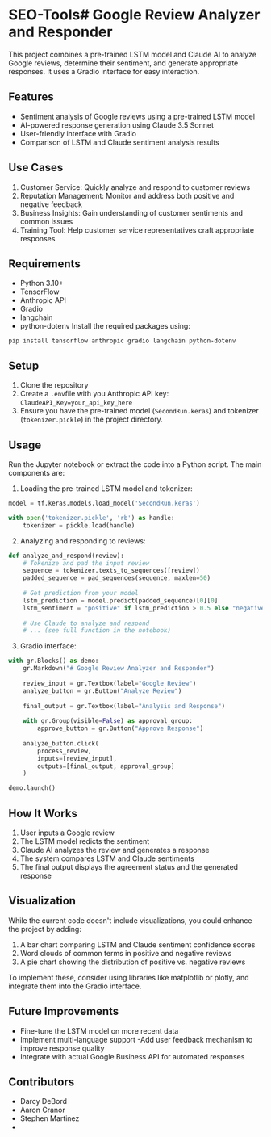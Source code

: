 # SEO-Tools# Google Review Analyzer and Responder
This project combines a pre-trained LSTM model and Claude AI to analyze Google reviews, determine their sentiment, and generate appropriate responses. It uses a Gradio interface for easy interaction.
## Features
- Sentiment analysis of Google reviews using a pre-trained LSTM model
- AI-powered response generation using Claude 3.5 Sonnet
- User-friendly interface with Gradio
- Comparison of LSTM and Claude sentiment analysis results
## Use Cases
1. Customer Service: Quickly analyze and respond to customer reviews
2. Reputation Management: Monitor and address both positive and negative feedback
3. Business Insights: Gain understanding of customer sentiments and common issues
4. Training Tool: Help customer service representatives craft appropriate responses
## Requirements
- Python 3.10+
- TensorFlow
- Anthropic API
- Gradio
- langchain
- python-dotenv
Install the required packages using:

```pip install tensorflow anthropic gradio langchain python-dotenv```
##  Setup
1. Clone the repository
2. Create a ```.env```file with you Anthropic API key:
```ClaudeAPI_Key=your_api_key_here```
3. Ensure you have the pre-trained model (```SecondRun.keras```) and tokenizer (```tokenizer.pickle```) in the project directory.
## Usage

Run the Jupyter notebook or extract the code into a Python script. The main components are:

1. Loading the pre-trained LSTM model and tokenizer:

```python
model = tf.keras.models.load_model('SecondRun.keras')

with open('tokenizer.pickle', 'rb') as handle:
    tokenizer = pickle.load(handle)
```
2. Analyzing and responding to reviews:

```python
def analyze_and_respond(review):
    # Tokenize and pad the input review
    sequence = tokenizer.texts_to_sequences([review])
    padded_sequence = pad_sequences(sequence, maxlen=50)
    
    # Get prediction from your model
    lstm_prediction = model.predict(padded_sequence)[0][0]
    lstm_sentiment = "positive" if lstm_prediction > 0.5 else "negative"
    
    # Use Claude to analyze and respond
    # ... (see full function in the notebook)
```
3. Gradio interface:

```python
with gr.Blocks() as demo:
    gr.Markdown("# Google Review Analyzer and Responder")
    
    review_input = gr.Textbox(label="Google Review")
    analyze_button = gr.Button("Analyze Review")
    
    final_output = gr.Textbox(label="Analysis and Response")
    
    with gr.Group(visible=False) as approval_group:
        approve_button = gr.Button("Approve Response")
    
    analyze_button.click(
        process_review,
        inputs=[review_input],
        outputs=[final_output, approval_group]
    )

demo.launch()
```
## How It Works
1. User inputs a Google review
2. The LSTM model redicts the sentiment
3. Claude AI analyzes the review and generates a response
4. The system compares LSTM and Claude sentiments
5. The final output displays the agreement status and the generated response

## Visualization
While the current code doesn't include visualizations, you could enhance the project by adding:
1. A bar chart comparing LSTM and Claude sentiment confidence scores
2. Word clouds of common terms in positive and negative reviews
3. A pie chart showing the distribution of positive vs. negative reviews

To implement these, consider using libraries like matplotlib or plotly, and integrate them into the Gradio interface.
## Future Improvements
- Fine-tune the LSTM model on more recent data
- Implement multi-language support
-Add user feedback mechanism to improve response quality
- Integrate with actual Google Business API for automated responses
## Contributors
- Darcy DeBord
- Aaron Cranor
- Stephen Martinez
- 
